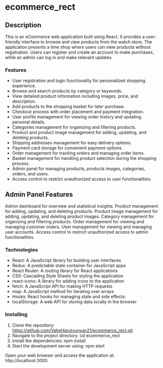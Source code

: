 # ecommerce_rect



## Description

This is an eCommerce web application built using React. It provides a user-friendly interface to browse and view products from the watch store. The application presents a time shop where users can view products without registration. Users can register and create an account to make purchases, while an admin can log in and make relevant updates.

### Features
* User registration and login functionality for personalized shopping experience.
* Browse and search products by category or keywords.
* View detailed product information including images, price, and description.
* Add products to the shopping basket for later purchase.
* Checkout process with order placement and payment integration.
* User profile management for viewing order history and updating personal details.
* Categories management for organizing and filtering products.
* Product and product image management for adding, updating, and deleting products.
* Shipping addresses management for easy delivery options.
* Payment card storage for convenient payment options.
* Order management for tracking orders and managing order items.
* Basket management for handling product selection during the shopping process.
* Admin panel for managing products, products images, categories, orders, and users.
* Access control to restrict unauthorized access to user functionalities.


## Admin Panel Features

Admin dashboard for overview and statistical insights.
Product management for adding, updating, and deleting products.
Product image management for adding, updating, and deleting product images.
Category management for organizing and filtering products.
Order management for viewing and managing customer orders.
User management for viewing and managing user accounts.
Access control to restrict unauthorized access to admin functionalities.

### Technologies

* React: A JavaScript library for building user interfaces
* Redux: A predictable state container for JavaScript apps
* React Router: A routing library for React applications
* CSS: Cascading Style Sheets for styling the application
* react-icons: A library for adding icons to the application
* fetch: A JavaScript API for making HTTP requests
* map: A JavaScript method for iterating over arrays
* Hooks: React hooks for managing state and side effects:
 * localStorage: A web API for storing data locally in the browser

### Installing

1. Clone the repository:
 https://github.com/VaheHarutyunyan21/ecommerce_rect.git
2. Navigate to the project directory:
 cd ecommerce_rect
3. Install the dependencies:
 npm install
4. Start the development server using:
 npm start

Open your web browser and access the application at: http://localhost:3000.

